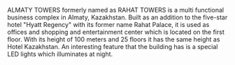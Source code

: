 ALMATY TOWERS formerly named as RAHAT TOWERS is a multi functional business complex in Almaty, Kazakhstan. Built as an addition to the five-star hotel "Hyatt Regency" with its former name Rahat Palace, it is used as offices and shopping and entertainment center which is located on the first floor. With its height of 100 meters and 25 floors it has the same height as Hotel Kazakhstan. An interesting feature that the building has is a special LED lights which illuminates at night.

